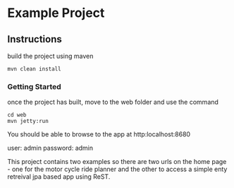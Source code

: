 # Example Project

## Instructions

build the project using maven
```
mvn clean install
```
### Getting Started

once the project has built, move to the web folder and use the command
```
cd web
mvn jetty:run
```
You should be able to browse to the app at http:localhost:8680

user: admin 
password: admin

This project contains two examples so there are two urls on the home page - one for the motor cycle ride planner and the other to access a simple enty retreival jpa based app using ReST.
